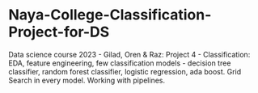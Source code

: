 # Naya-College-Classification-Project-for-DS
Data science course 2023 - Gilad, Oren &amp; Raz: Project 4 - Classification: EDA, feature engineering, few classification models - decision tree classifier, random forest classifier, logistic regression, ada boost. Grid Search in every model. Working with pipelines.
